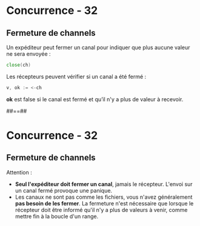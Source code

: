 <!-- .slide: class="with-code" -->

# Concurrence - 32

## Fermeture de channels

Un expéditeur peut fermer un canal pour indiquer que plus aucune valeur ne sera envoyée :

```Go
close(ch)
```
<!-- .element: class="big-code" -->

Les récepteurs peuvent vérifier si un canal a été fermé :

```Go
v, ok := <-ch
```
<!-- .element: class="big-code" -->

**ok** est false si le canal est fermé et qu’il n'y a plus de valeur à recevoir.

##==##

# Concurrence - 32

## Fermeture de channels

Attention :

- **Seul l'expéditeur doit fermer un canal**, jamais le récepteur.
  L'envoi sur un canal fermé provoque une panique.
- Les canaux ne sont pas comme les fichiers, vous n'avez généralement **pas besoin de les fermer**.
  La fermeture n'est nécessaire que lorsque le récepteur doit être informé qu'il n'y a plus de valeurs à venir, comme mettre fin à la boucle d'un range.
